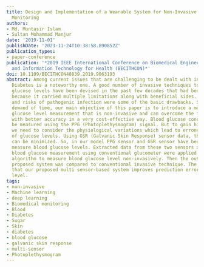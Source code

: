 ```yaml
---
title: Design and Implementation of a Wearable System for Non-Invasive Glucose Level
  Monitoring
authors:
- Md. Muntasir Islam
- Sultan Mohammad Manjur
date: '2019-11-01'
publishDate: '2023-11-24T10:38:58.890852Z'
publication_types:
- paper-conference
publication: '*2019 IEEE International Conference on Biomedical Engineering, Computer
  and Information Technology for Health (BECITHCON)*'
doi: 10.1109/BECITHCON48839.2019.9063193
abstract: Among current issues that are challenging to be dealt with in medical science,
  Diabetes is a noteworthy one. A good number of invasive techniques to measure blood
  glucose levels have been devised in the past few decades that had been a mixed blessing
  because it carried multiple limitations along with beneficial sides. Pain, discomfort,
  and risks of pathogenic infection were some of the basic drawbacks. So, per the
  demand of time, our main objective of this paper is to introduce a method of blood
  glucose level measurement that is non-invasive and can overcome the former limitations
  with better accuracy in a very cost-effective way. Blood glucose concentration can
  be measured using the PPG (Photoplethysmogram) signal. But to gain higher accuracy
  we need to consider the physiological variations which lead to erroneous measurement
  of glucose levels. Using GSR (Galvanic Skin Response) sensor data, these perturbations
  can be minimized. So, in our model PPG sensor and GSR sensor have been used to accurately
  measure blood glucose levels. Extracted data from these two sensors as well as recorded
  blood glucose measurement using conventional glucometer were applied in a deep learning
  algorithm to measure blood glucose level non-invasively. Then the output of our
  proposed system was compared to conventional invasive technique. The results showed
  that our proposed multi sensor-based system improves prediction error of glucose
  level.
tags:
- non-invasive
- Machine learning
- deep learning
- Biomedical monitoring
- Blood
- Diabetes
- Sugar
- Skin
- diabetes
- blood glucose
- galvanic skin response
- multi-sensor
- Photoplethysmogram
---
```

